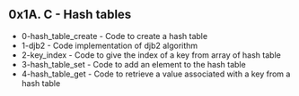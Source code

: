 ## 0x1A. C - Hash tables

* 0-hash_table_create - Code to create a hash table
* 1-djb2 - Code implementation of djb2 algorithm
* 2-key_index - Code to give the index of a key from array of hash table
* 3-hash_table_set - Code to add an element to the hash table
* 4-hash_table_get - Code to retrieve a value associated with a key from a hash table
